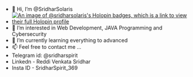 - 👋 Hi, I’m @SridharSolaris
- [![An image of @sridharsolaris's Holopin badges, which is a link to view their full Holopin profile](https://holopin.me/sridharsolaris)](https://holopin.io/@sridharsolaris)
- 👀 I’m interested in Web Development, JAVA Programming and Cybersecurity
- 🌱 I’m currently learning everything to advanced
- 📫 Feel free to contact me ...
- Telegram id:
  @sridharspirit
- Linkedn -
  Reddi Venkata Sridhar
- Insta ID -
  SridharSpirit_369

<!---
SridharSolaris/SridharSolaris is a ✨ special ✨ repository because its `README.md` (this file) appears on your GitHub profile.
You can click the Preview link to take a look at your changes.
--->
